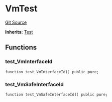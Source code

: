 # VmTest
[Git Source](https://github.com/dustinstacy/boncurs/blob/8dd3d6e20d7e085dbf2dccdde2c14001616467cf/lib/forge-std/test/Vm.t.sol)

**Inherits:**
[Test](/lib/forge-std/src/Test.sol/abstract.Test.md)


## Functions
### test_VmInterfaceId


```solidity
function test_VmInterfaceId() public pure;
```

### test_VmSafeInterfaceId


```solidity
function test_VmSafeInterfaceId() public pure;
```

